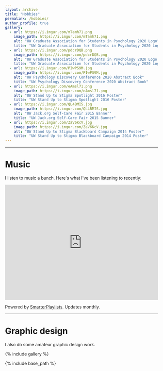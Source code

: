 ```yaml
---
layout: archive
title: "Hobbies"
permalink: /hobbies/
author_profile: true
gallery:
  - url: https://i.imgur.com/mTamh71.png
    image_path: https://i.imgur.com/mTamh71.png
    alt: "UW Graduate Association for Students in Psychology 2020 Logo"
    title: "UW Graduate Association for Students in Psychology 2020 Logo"
  - url: https://i.imgur.com/pdcrDQB.png
    image_path: https://i.imgur.com/pdcrDQB.png
    alt: "UW Graduate Association for Students in Psychology 2020 Logo Shirt Mockup"
    title: "UW Graduate Association for Students in Psychology 2020 Logo Shirt Mockup"
  - url: https://i.imgur.com/PIwPS9M.jpg
    image_path: https://i.imgur.com/PIwPS9M.jpg
    alt: "UW Psychology Discovery Conference 2020 Abstract Book"
    title: "UW Psychology Discovery Conference 2020 Abstract Book"
  - url: https://i.imgur.com/eAmsl71.png
    image_path: https://i.imgur.com/eAmsl71.png
    alt: "UW Stand Up to Stigma Spotlight 2016 Poster"
    title: "UW Stand Up to Stigma Spotlight 2016 Poster"
  - url: https://i.imgur.com/QL4BMIS.jpg
    image_path: https://i.imgur.com/QL4BMIS.jpg
    alt: "UW Jack.org Self-Care Fair 2015 Banner"
    title: "UW Jack.org Self-Care Fair 2015 Banner"
  - url: https://i.imgur.com/ZaV6KcV.jpg
    image_path: https://i.imgur.com/ZaV6KcV.jpg
    alt: "UW Stand Up to Stigma Blackboard Campaign 2014 Poster"
    title: "UW Stand Up to Stigma Blackboard Campaign 2014 Poster"
---
```


<hr>

# Music

I listen to music a bunch. Here's what I've been listening to recently:

<iframe src="https://open.spotify.com/embed/playlist/5Fv4HQ8yg3XqcZWmIPudnP" width="100%" height="380" frameBorder="0" allowtransparency="true" allow="encrypted-media"></iframe>

Powered by [SmarterPlaylists](http://smarterplaylists.playlistmachinery.com/). Updates monthly.

<hr>

# Graphic design

I also do some amateur graphic design work.

{% include gallery %}

{% include base_path %}

<!-- {% for post in site.portfolio %}
  {% include archive-single.html %}
{% endfor %} -->
